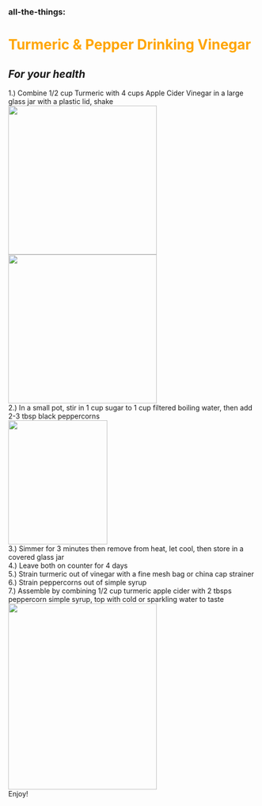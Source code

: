 ### all-the-things:
# <span style="color:orange"> **Turmeric & Pepper Drinking Vinegar**</span>
## *For your health*

1.) Combine 1/2 cup Turmeric with 4 cups Apple Cider Vinegar in a large glass jar with a plastic lid, shake
<br> <img src="https://user-images.githubusercontent.com/107211660/173132185-e3bd5f77-55e6-473a-9ffc-85f7c02953f0.jpg" width="300"/>
<img src="https://user-images.githubusercontent.com/107211660/173134165-eb592acf-53b1-4417-b940-405110657b00.jpg" width="300"/>
<br> 2.) In a small pot, stir in 1 cup sugar to 1 cup filtered boiling water, then add 2-3 tbsp black peppercorns
<br> <img src="https://user-images.githubusercontent.com/107211660/173134521-9921c0f0-2c60-48eb-a496-b6a4c77b1105.jpg" width="200" height="250"/>
<br> 3.) Simmer for 3 minutes then remove from heat, let cool, then store in a covered glass jar
<br> 4.) Leave both on counter for 4 days
<br> 5.) Strain turmeric out of vinegar with a fine mesh bag or china cap strainer
<br> 6.) Strain peppercorns out of simple syrup
<br> 7.) Assemble by combining 1/2 cup turmeric apple cider with 2 tbsps peppercorn simple syrup, top with cold or sparkling water to taste
<img src="https://user-images.githubusercontent.com/107211660/173134681-94805b8b-5e8f-40e8-b5b4-71a6e4c4d278.jpg" width="300" height="375"/>
<br> Enjoy!
